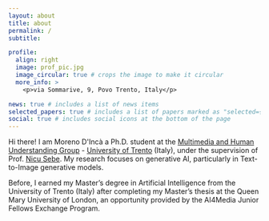 ```yaml
---
layout: about
title: about
permalink: /
subtitle: 

profile:
  align: right
  image: prof_pic.jpg
  image_circular: true # crops the image to make it circular
  more_info: >
    <p>via Sommarive, 9, Povo Trento, Italy</p>

news: true # includes a list of news items
selected_papers: true # includes a list of papers marked as "selected={true}"
social: true # includes social icons at the bottom of the page
---
```


Hi there! I am Moreno D'Incà a Ph.D. student at the [Multimedia and Human Understanding Group](https://mhug.disi.unitn.it/#/) - [University of Trento](https://www.unitn.it/) (Italy), under the supervision of Prof. [Nicu Sebe](https://disi.unitn.it/~sebe/). My research focuses on generative AI, particularly in Text-to-Image generative models. 

Before, I earned my Master’s degree in Artificial Intelligence from the University of Trento (Italy) after completing my Master’s thesis at the Queen Mary University of London, an opportunity provided by the AI4Media Junior Fellows Exchange Program.

